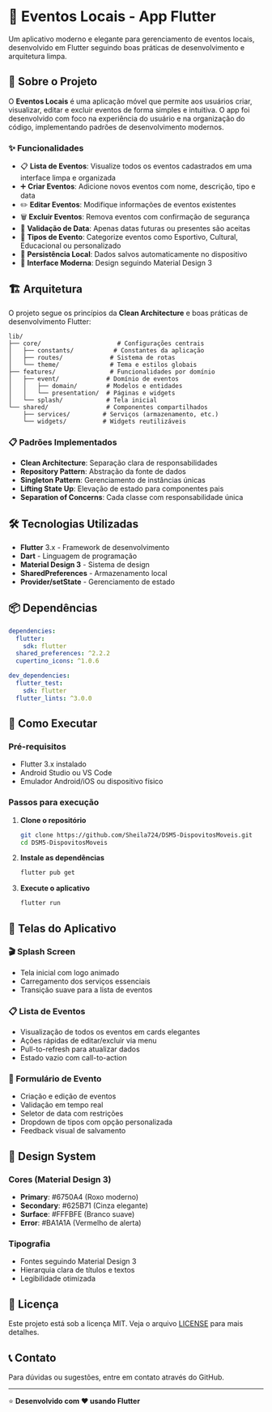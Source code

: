
# 📱 Eventos Locais - App Flutter

Um aplicativo moderno e elegante para gerenciamento de eventos locais, desenvolvido em Flutter seguindo boas práticas de desenvolvimento e arquitetura limpa.

## 🚀 Sobre o Projeto

O **Eventos Locais** é uma aplicação móvel que permite aos usuários criar, visualizar, editar e excluir eventos de forma simples e intuitiva. O app foi desenvolvido com foco na experiência do usuário e na organização do código, implementando padrões de desenvolvimento modernos.

### ✨ Funcionalidades

- 📋 **Lista de Eventos**: Visualize todos os eventos cadastrados em uma interface limpa e organizada
- ➕ **Criar Eventos**: Adicione novos eventos com nome, descrição, tipo e data
- ✏️ **Editar Eventos**: Modifique informações de eventos existentes
- 🗑️ **Excluir Eventos**: Remova eventos com confirmação de segurança
- 📅 **Validação de Data**: Apenas datas futuras ou presentes são aceitas
- 🎯 **Tipos de Evento**: Categorize eventos como Esportivo, Cultural, Educacional ou personalizado
- 💾 **Persistência Local**: Dados salvos automaticamente no dispositivo
- 🎨 **Interface Moderna**: Design seguindo Material Design 3

## 🏗️ Arquitetura

O projeto segue os princípios da **Clean Architecture** e boas práticas de desenvolvimento Flutter:

```
lib/
├── core/                     # Configurações centrais
│   ├── constants/           # Constantes da aplicação
│   ├── routes/             # Sistema de rotas
│   └── theme/              # Tema e estilos globais
├── features/               # Funcionalidades por domínio
│   ├── event/             # Domínio de eventos
│   │   ├── domain/        # Modelos e entidades
│   │   └── presentation/  # Páginas e widgets
│   └── splash/            # Tela inicial
└── shared/                # Componentes compartilhados
    ├── services/         # Serviços (armazenamento, etc.)
    └── widgets/          # Widgets reutilizáveis
```

### 📋 Padrões Implementados

- **Clean Architecture**: Separação clara de responsabilidades
- **Repository Pattern**: Abstração da fonte de dados
- **Singleton Pattern**: Gerenciamento de instâncias únicas
- **Lifting State Up**: Elevação de estado para componentes pais
- **Separation of Concerns**: Cada classe com responsabilidade única

## 🛠️ Tecnologias Utilizadas

- **Flutter** 3.x - Framework de desenvolvimento
- **Dart** - Linguagem de programação
- **Material Design 3** - Sistema de design
- **SharedPreferences** - Armazenamento local
- **Provider/setState** - Gerenciamento de estado

## 📦 Dependências

```yaml
dependencies:
  flutter:
    sdk: flutter
  shared_preferences: ^2.2.2
  cupertino_icons: ^1.0.6

dev_dependencies:
  flutter_test:
    sdk: flutter
  flutter_lints: ^3.0.0
```

## 🚀 Como Executar

### Pré-requisitos

- Flutter 3.x instalado
- Android Studio ou VS Code
- Emulador Android/iOS ou dispositivo físico

### Passos para execução

1. **Clone o repositório**
   ```bash
   git clone https://github.com/Sheila724/DSM5-DispovitosMoveis.git
   cd DSM5-DispovitosMoveis
   ```

2. **Instale as dependências**
   ```bash
   flutter pub get
   ```

3. **Execute o aplicativo**
   ```bash
   flutter run
   ```

## 📱 Telas do Aplicativo

### 🎬 Splash Screen
- Tela inicial com logo animado
- Carregamento dos serviços essenciais
- Transição suave para a lista de eventos

### 📋 Lista de Eventos
- Visualização de todos os eventos em cards elegantes
- Ações rápidas de editar/excluir via menu
- Pull-to-refresh para atualizar dados
- Estado vazio com call-to-action

### 📝 Formulário de Evento
- Criação e edição de eventos
- Validação em tempo real
- Seletor de data com restrições
- Dropdown de tipos com opção personalizada
- Feedback visual de salvamento

## 🎨 Design System

### Cores (Material Design 3)
- **Primary**: #6750A4 (Roxo moderno)
- **Secondary**: #625B71 (Cinza elegante)
- **Surface**: #FFFBFE (Branco suave)
- **Error**: #BA1A1A (Vermelho de alerta)

### Tipografia
- Fontes seguindo Material Design 3
- Hierarquia clara de títulos e textos
- Legibilidade otimizada

## 📄 Licença

Este projeto está sob a licença MIT. Veja o arquivo [LICENSE](LICENSE) para mais detalhes.

## 📞 Contato

Para dúvidas ou sugestões, entre em contato através do GitHub.

---

⭐ **Desenvolvido com ❤️ usando Flutter**
